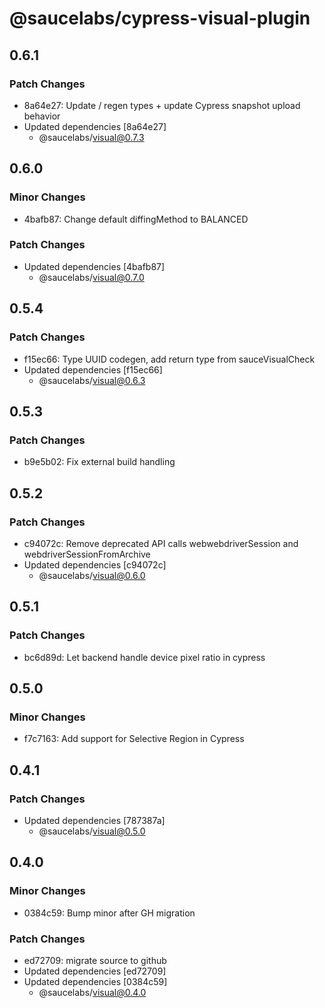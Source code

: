 # @saucelabs/cypress-visual-plugin

## 0.6.1

### Patch Changes

- 8a64e27: Update / regen types + update Cypress snapshot upload behavior
- Updated dependencies [8a64e27]
  - @saucelabs/visual@0.7.3

## 0.6.0

### Minor Changes

- 4bafb87: Change default diffingMethod to BALANCED

### Patch Changes

- Updated dependencies [4bafb87]
  - @saucelabs/visual@0.7.0

## 0.5.4

### Patch Changes

- f15ec66: Type UUID codegen, add return type from sauceVisualCheck
- Updated dependencies [f15ec66]
  - @saucelabs/visual@0.6.3

## 0.5.3

### Patch Changes

- b9e5b02: Fix external build handling

## 0.5.2

### Patch Changes

- c94072c: Remove deprecated API calls webwebdriverSession and webdriverSessionFromArchive
- Updated dependencies [c94072c]
  - @saucelabs/visual@0.6.0

## 0.5.1

### Patch Changes

- bc6d89d: Let backend handle device pixel ratio in cypress

## 0.5.0

### Minor Changes

- f7c7163: Add support for Selective Region in Cypress

## 0.4.1

### Patch Changes

- Updated dependencies [787387a]
  - @saucelabs/visual@0.5.0

## 0.4.0

### Minor Changes

- 0384c59: Bump minor after GH migration

### Patch Changes

- ed72709: migrate source to github
- Updated dependencies [ed72709]
- Updated dependencies [0384c59]
  - @saucelabs/visual@0.4.0
